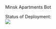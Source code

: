 Minsk Apartments Bot

Status of Deployment: <br>
<img src="https://github.com/SmirnovEvg/MinskApartmentsBot/workflows/Minsk-Apartments-Bot/badge.svg?branch=master">